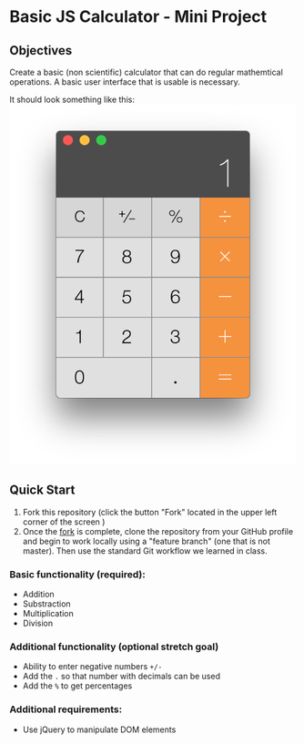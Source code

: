 # Basic JS Calculator - Mini Project

## Objectives

Create a basic (non scientific) calculator that can do  regular mathemtical operations. A basic user interface that is usable is necessary.

It should look something like this:
![Basic Calculator Interface](images/basic-caculator.png)

## Quick Start

1. Fork this repository (click the button "Fork" located in the upper left corner of the screen )
2. Once the [fork](https://help.github.com/articles/fork-a-repo/) is complete, clone the repository from your GitHub profile and begin to work locally using a "feature branch" (one that is not master). Then use the standard Git workflow we learned in class.


### Basic functionality (required):

- Addition
- Substraction
- Multiplication
- Division


### Additional functionality (optional stretch goal)
- Ability to enter negative numbers `+/-`
- Add the `.` so that number with decimals can be used
- Add the `%` to get percentages


### Additional requirements:
- Use jQuery to manipulate DOM elements


